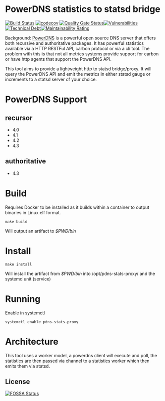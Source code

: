 # PowerDNS statistics to statsd bridge

[![Build Status](https://travis-ci.org/jimmystewpot/pdns-statsd-proxy.png?branch=master)](https://travis-ci.org/jimmystewpot/pdns-statsd-proxy) [![codecov](https://codecov.io/gh/jimmystewpot/pdns-statsd-proxy/branch/master/graph/badge.svg)](https://codecov.io/gh/jimmystewpot/pdns-statsd-proxy) [![Quality Gate Status](https://sonarcloud.io/api/project_badges/measure?project=jimmystewpot_pdns-statsd-proxy&metric=alert_status)](https://sonarcloud.io/summary/new_code?id=jimmystewpot_pdns-statsd-proxy)[![Vulnerabilities](https://sonarcloud.io/api/project_badges/measure?project=jimmystewpot_pdns-statsd-proxy&metric=vulnerabilities)](https://sonarcloud.io/summary/new_code?id=jimmystewpot_pdns-statsd-proxy)[![Technical Debt](https://sonarcloud.io/api/project_badges/measure?project=jimmystewpot_pdns-statsd-proxy&metric=sqale_index)](https://sonarcloud.io/summary/new_code?id=jimmystewpot_pdns-statsd-proxy)[![Maintainability Rating](https://sonarcloud.io/api/project_badges/measure?project=jimmystewpot_pdns-statsd-proxy&metric=sqale_rating)](https://sonarcloud.io/summary/new_code?id=jimmystewpot_pdns-statsd-proxy)

Background: [PowerDNS](https://www.powerdns.com/) is a powerful open source DNS server that offers both recursive and authoritative packages. It has powerful statistics available via a HTTP RESTFul API, carbon protocol or via a cli tool. The problem with this is that not all metrics systems provide support for carbon or have http agents that support the PowerDNS API.

This tool aims to provide a lightweight http to statsd bridge/proxy. It will query the PowerDNS API and emit the metrics in either statsd gauge or increments to a statsd server of your choice.

# PowerDNS Support

## recursor

* 4.0
* 4.1
* 4.2
* 4.3

## authoritative

* 4.3


# Build

Requires Docker to be installed as it builds within a container to output binaries in Linux elf format.

```make build```

Will output an artifact to *$PWD/bin* 

# Install

```make install```

Will install the artifact from *$PWD/bin* into /opt/pdns-stats-proxy/ and the systemd unit (service)

# Running

Enable in systemctl

```systemctl enable pdns-stats-proxy```


# Architecture

This tool uses a worker model, a powerdns client will execute and poll, the statistics are then passed via channel to a statistics worker which then emits them via statsd.

## License

[![FOSSA Status](https://app.fossa.com/api/projects/git%2Bgithub.com%2Fjimmystewpot%2Fpdns-statsd-proxy.svg?type=large)](https://app.fossa.com/projects/git%2Bgithub.com%2Fjimmystewpot%2Fpdns-statsd-proxy?ref=badge_large)